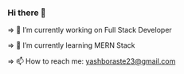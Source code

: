 ### Hi there 👋

<!--
**YashBoraste/YashBoraste** is a ✨ _special_ ✨ repository because its `README.md` (this file) appears on your GitHub profile.
-->


=> 🔭 I’m currently working on Full Stack Developer

=> 🌱 I’m currently learning MERN Stack 

=> 📫 How to reach me: yashboraste23@gmail.com


